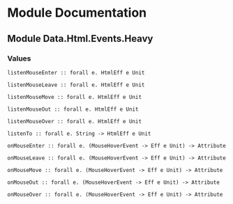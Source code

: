 # Module Documentation

## Module Data.Html.Events.Heavy

### Values

    listenMouseEnter :: forall e. HtmlEff e Unit

    listenMouseLeave :: forall e. HtmlEff e Unit

    listenMouseMove :: forall e. HtmlEff e Unit

    listenMouseOut :: forall e. HtmlEff e Unit

    listenMouseOver :: forall e. HtmlEff e Unit

    listenTo :: forall e. String -> HtmlEff e Unit

    onMouseEnter :: forall e. (MouseHoverEvent -> Eff e Unit) -> Attribute

    onMouseLeave :: forall e. (MouseHoverEvent -> Eff e Unit) -> Attribute

    onMouseMove :: forall e. (MouseHoverEvent -> Eff e Unit) -> Attribute

    onMouseOut :: forall e. (MouseHoverEvent -> Eff e Unit) -> Attribute

    onMouseOver :: forall e. (MouseHoverEvent -> Eff e Unit) -> Attribute



